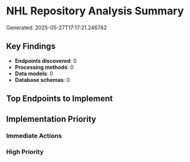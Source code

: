 # NHL Repository Analysis Summary

Generated: 2025-05-27T17:17:21.246742

## Key Findings

- **Endpoints discovered**: 0
- **Processing methods**: 0
- **Data models**: 0
- **Database schemas**: 0

## Top Endpoints to Implement


## Implementation Priority

### Immediate Actions

### High Priority
